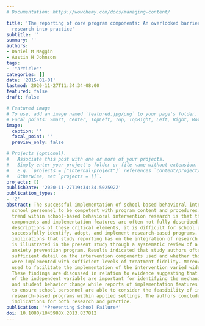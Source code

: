 ```yaml
---
# Documentation: https://wowchemy.com/docs/managing-content/

title: 'The reporting of core program components: An overlooked barrier for moving
  research into practice'
subtitle: ''
summary: ''
authors:
- Daniel M Maggin
- Austin H Johnson
tags:
- '"article"'
categories: []
date: '2015-01-01'
lastmod: 2020-11-27T11:34:34-08:00
featured: false
draft: false

# Featured image
# To use, add an image named `featured.jpg/png` to your page's folder.
# Focal points: Smart, Center, TopLeft, Top, TopRight, Left, Right, BottomLeft, Bottom, BottomRight.
image:
  caption: ''
  focal_point: ''
  preview_only: false

# Projects (optional).
#   Associate this post with one or more of your projects.
#   Simply enter your project's folder or file name without extension.
#   E.g. `projects = ["internal-project"]` references `content/project/deep-learning/index.md`.
#   Otherwise, set `projects = []`.
projects: []
publishDate: '2020-11-27T19:34:34.502592Z'
publication_types:
- '2'
abstract: The successful implementation of school-based behavioral interventions requires
  school personnel to be competent with program content and procedures. An unfortunate
  trend within school-based behavioral intervention research is that the core intervention
  components and implementation features are often not fully described. Without clear
  descriptions of these critical elements, it is difficult for school personnel to
  successfully identify, adopt, and implement research-based programs. The practical
  implications that study reporting has on the integration of research into practice
  is illustrated in the present study through a systematic review of a widely researched
  anxiety prevention program. Results indicated that study authors often did not provide
  sufficient detail on the intervention components used and whether those components
  were implemented with sufficient levels of treatment fidelity. Moreover, the supports
  used to facilitate the implementation of the intervention varied widely across studies.
  These findings are discussed in relation to evidence suggesting that descriptions
  of the independent variable are important for identifying the mechanisms of adult
  and student behavior change while reports of implementation features are needed
  to ensure school personnel are able to consider the feasibility of implementing
  research-based programs within applied settings. The authors conclude by describing
  implications for both research and practice.
publication: '*Preventing School Failure*'
doi: 10.1080/1045988X.2013.837812
---
```

